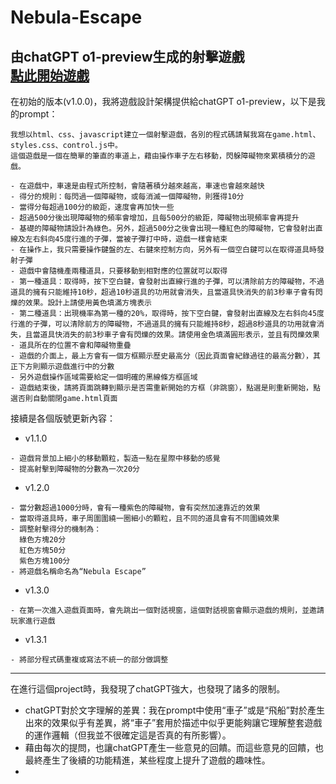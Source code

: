 # Nebula-Escape
由chatGPT o1-preview生成的射擊遊戲<br>
<a href="https://davidhc1230.github.io/Nebula-Escape/game.html" target="_blank">點此開始遊戲</a>
---

在初始的版本(v1.0.0)，我將遊戲設計架構提供給chatGPT o1-preview，以下是我的prompt：
```
我想以html、css、javascript建立一個射擊遊戲，各別的程式碼請幫我寫在game.html、styles.css、control.js中。
這個遊戲是一個在簡單的筆直的車道上，藉由操作車子左右移動，閃躲障礙物來累積積分的遊戲。

- 在遊戲中，車速是由程式所控制，會隨著積分越來越高，車速也會越來越快
- 得分的規則：每閃過一個障礙物，或每消滅一個障礙物，則獲得10分
- 當得分每超過100分的級距，速度會再加快一些
- 超過500分後出現障礙物的頻率會增加，且每500分的級距，障礙物出現頻率會再提升
- 基礎的障礙物請設計為綠色。另外，超過500分之後會出現一種紅色的障礙物，它會發射出直線及左右斜向45度行進的子彈，當被子彈打中時，遊戲一樣會結束
- 在操作上，我只需要操作鍵盤的左、右鍵來控制方向，另外有一個空白鍵可以在取得道具時發射子彈
- 遊戲中會隨機產兩種道具，只要移動到相對應的位置就可以取得
- 第一種道具：取得時，按下空白鍵，會發射出直線行進的子彈，可以清除前方的障礙物，不過道具的擁有只能維持10秒，超過10秒道具的功用就會消失，且當道具快消失的前3秒車子會有閃爍的效果。設計上請使用黃色填滿方塊表示
- 第二種道具：出現機率為第一種的20%，取得時，按下空白鍵，會發射出直線及左右斜向45度行進的子彈，可以清除前方的障礙物，不過道具的擁有只能維持8秒，超過8秒道具的功用就會消失，且當道具快消失的前3秒車子會有閃爍的效果。請使用金色填滿圓形表示，並且有閃爍效果
- 道具所在的位置不會和障礙物重疊
- 遊戲的介面上，最上方會有一個方框顯示歷史最高分（因此頁面會紀錄過往的最高分數），其正下方則顯示遊戲進行中的分數
- 另外遊戲操作區域需要給定一個明確的黑線條方框區域
- 遊戲結束後，請將頁面跳轉到顯示是否需重新開始的方框（非跳窗），點選是則重新開始，點選否則自動關閉game.html頁面
```
接續是各個版號更新內容：

* v1.1.0
```
- 遊戲背景加上細小的移動顆粒，製造一點在星際中移動的感覺
- 提高射擊到障礙物的分數為一次20分
```

* v1.2.0
```
- 當分數超過1000分時，會有一種紫色的障礙物，會有突然加速靠近的效果
- 當取得道具時，車子周圍圍繞一圈細小的顆粒，且不同的道具會有不同圍繞效果
- 調整射擊得分的機制為：
  綠色方塊20分
  紅色方塊50分
  紫色方塊100分
- 將遊戲名稱命名為“Nebula Escape”
```

* v1.3.0
```
- 在第一次進入遊戲頁面時，會先跳出一個對話視窗，這個對話視窗會顯示遊戲的規則，並邀請玩家進行遊戲
```

* v1.3.1
```
- 將部分程式碼重複或寫法不統一的部分做調整
```
---

在進行這個project時，我發現了chatGPT強大，也發現了諸多的限制。
- chatGPT對於文字理解的差異：我在prompt中使用“車子”或是“飛船”對於產生出來的效果似乎有差異，將“車子”套用於描述中似乎更能夠讓它理解整套遊戲的運作邏輯（但我並不很確定這是否真的有所影響）。
- 藉由每次的提問，也讓chatGPT產生一些意見的回饋。而這些意見的回饋，也最終產生了後續的功能精進，某些程度上提升了遊戲的趣味性。
- 
